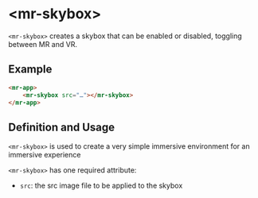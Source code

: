 # &lt;mr-skybox&gt;

`<mr-skybox>` creates a skybox that can be enabled or disabled, toggling between MR and VR.

## Example

```html
<mr-app>
    <mr-skybox src="…"></mr-skybox>
</mr-app>
```

## Definition and Usage

`<mr-skybox>` is used to create a very simple immersive environment for an immersive experience

`<mr-skybox>` has one required attribute:

* `src`: the src image file to be applied to the skybox
